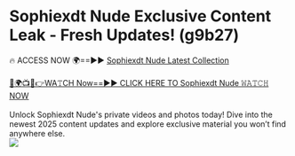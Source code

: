 # Sophiexdt Nude Exclusive Content Leak - Fresh Updates! (g9b27)

🔥 ACCESS NOW 🌍==►► <a href="https://tinyurl.com/yc657z5k" rel="nofollow">Sophiexdt Nude Latest Collection</a>
<br><br>
[🔴🌍📺📱👉WA𝚃CH Now==►► CLICK HERE TO Sophiexdt Nude 𝚆𝙰𝚃𝙲𝙷 NOW](https://tinyurl.com/yc657z5k)
<br><br>
Unlock Sophiexdt Nude's private videos and photos today! Dive into the newest 2025 content updates and explore exclusive material you won’t find anywhere else.
<br>
<a href="https://tinyurl.com/yc657z5k" rel="nofollow" data-target="animated-image.originalLink"><img src="https://camo.githubusercontent.com/8a4f000d20f83aca3bf7ec5f350d767afa0574a8a352519fd8cfa583a6f93a33/68747470733a2f2f692e696d6775722e636f6d2f644a486b345a712e676966" data-canonical-src="https://i.imgur.com/dJHk4Zq.gif" style="max-width: 100%; display: inline-block;" data-target="animated-image.originalImage"></a>
<br>
